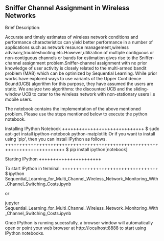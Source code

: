 ## Sniffer Channel Assignment in Wireless Networks

Brief Description:

Accurate and timely estimates of wireless network conditions and performance characteristics can yield better performance in a number of applications such as network resource management,wireless advisory,troubleshooting etc.However,utilization of multiple contiguous or non-contiguous channels or bands for estimation gives rise to the Sniffer-channel assignment problem.Sniffer-channel assignment with no prior knowledge of user activity is closely related to the multi-armed bandit problem (MAB) which can be optimized by Sequential Learning. While prior works have explored ways to use variants of the Upper Confidence Bound(UCB) algorithm for this purpose, they have assumed the users are static. We analyze two algorithms: the discounted UCB and the sliding-window UCB to cater to the
wireless network with non-stationary users i.e mobile users.

The notebook contains the implementation of the above mentioned problem.
Please use the steps mentioned below to execute the python notebook.

Installing IPython Notebook
+++++++++++++++++++++++++++++
$ sudo apt-get install ipython-notebook python-matplotlib
Or
if you want to install using 'pip', then you can install IPython as follows.
+++++++++++++++++++++++++++++++++++++++++++++++++++++++++++++++++++++++++++
$ pip install ipython[notebook]

Starting IPython
++++++++++++++++++++++

To start IPython in terminal:
++++++++++++++++++++++++++++++++++
$ ipython Sequential_Learning_for_Multi_Channel_Wireless_Network_Monitoring_With_Channel_Switching_Costs.ipynb

or

jupyter Sequential_Learning_for_Multi_Channel_Wireless_Network_Monitoring_With_Channel_Switching_Costs.ipynb

Once IPython is running sucessfully, a browser window will automatically open or
point your web browser at http://localhost:8888 to start using IPython notebooks.

